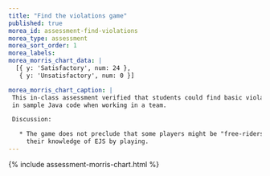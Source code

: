 ```yaml
---
title: "Find the violations game"
published: true
morea_id: assessment-find-violations
morea_type: assessment
morea_sort_order: 1
morea_labels:
morea_morris_chart_data: |
  [{ y: 'Satisfactory', num: 24 },
   { y: 'Unsatisfactory', num: 0 }]

morea_morris_chart_caption: |
 This in-class assessment verified that students could find basic violations of the Elements of Java Style 
 in sample Java code when working in a team. 

 Discussion:

   * The game does not preclude that some players might be "free-riders", but most players appear to have increased 
     their knowledge of EJS by playing.
---
```


{%  include assessment-morris-chart.html  %}
